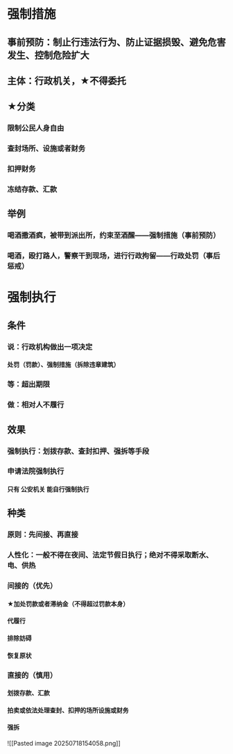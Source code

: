 # 强制措施
## 事前预防：制止行违法行为、防止证据损毁、避免危害发生、控制危险扩大
## 主体：行政机关，★不得委托
## ★分类
### 限制公民人身自由
### 查封场所、设施或者财务
### 扣押财务
### 冻结存款、汇款

## 举例
### 喝酒撒酒疯，被带到派出所，约束至酒醒——强制措施（事前预防）
### 喝酒，殴打路人，警察干到现场，进行行政拘留——行政处罚（事后惩戒）
# 强制执行
## 条件
### 说：行政机构做出一项决定
#### 处罚（罚款）、强制措施（拆除违章建筑）
### 等：超出期限
### 做：相对人不履行
## 效果
### 强制执行：划拨存款、查封扣押、强拆等手段
### 申请法院强制执行
#### 只有 公安机关 能自行强制执行
## 种类
### 原则：先间接、再直接
### 人性化：一般不得在夜间、法定节假日执行；绝对不得采取断水、电、供热
### 间接的（优先）
#### ★加处罚款或者滞纳金（不得超过罚款本身）
#### 代履行
#### 排除妨碍
#### 恢复原状
### 直接的（慎用）
#### 划拨存款、汇款
#### 拍卖或依法处理查封、扣押的场所设施或财务
#### 强拆


![[Pasted image 20250718154058.png]]